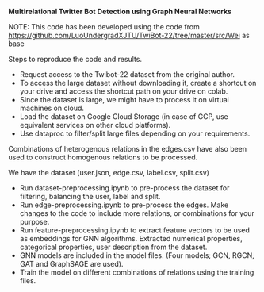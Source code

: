 **Multirelational Twitter Bot Detection using Graph Neural Networks**

NOTE: This code has been developed using the code from https://github.com/LuoUndergradXJTU/TwiBot-22/tree/master/src/Wei as base

Steps to reproduce the code and results.
- Request access to the Twibot-22 dataset from the original author.
- To access the large dataset without downloading it, create a shortcut on your drive and access the shortcut path on your drive on colab.
- Since the dataset is large, we might have to process it on virtual machines on cloud.
- Load the dataset on Google Cloud Storage (in case of GCP, use equivalent services on other cloud platforms).
- Use dataproc to filter/split large files depending on your requirements.

Combinations of heterogenous relations in the edges.csv have also been used to construct homogenous relations to be processed.

We have the dataset (user.json, edge.csv, label.csv, split.csv)
- Run dataset-preprocessing.ipynb to pre-process the dataset for filtering, balancing the user, label and split.
- Run edge-preprocessing.ipynb to pre-process the edges. Make changes to the code to include more relations, or combinations for your purpose.
- Run feature-preprocessing.ipynb to extract feature vectors to be used as embeddings for GNN algorithms. Extracted numerical properties, categorical properties, user description from the dataset.
- GNN models are included in the model files. (Four models; GCN, RGCN, GAT and GraphSAGE are used).
- Train the model on different combinations of relations using the training files.
